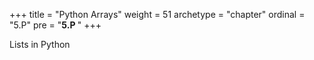 +++
title = "Python Arrays"
weight = 51
archetype = "chapter"
ordinal = "5.P"
pre = "<b>5.P </b>"
+++



Lists in Python
